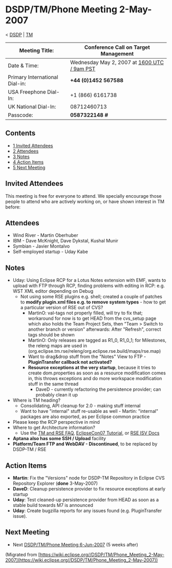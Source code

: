 

DSDP/TM/Phone Meeting 2-May-2007
================================

< [DSDP](./DSDP "DSDP")‎ | [TM](./TM "DSDP/TM")

| Meeting Title: | **Conference Call on Target Management** |
| --- | --- |
| Date & Time: | Wednesday May 2, 2007 at [1600 UTC / 9am PST](http://www.timeanddate.com/worldclock/fixedtime.html?month=5&day=2&year=2007&hour=16&min=00&sec=0&p1=0) |
| Primary International Dial-in: | **+44 (0)1452 567588** |
| USA Freephone Dial-In: | +1 (866) 6161738 |
| UK National Dial-In: | 08712460713 |
| Passcode: | **0587322148 #** |

Contents
--------

*   [1 Invited Attendees](#Invited-Attendees)
*   [2 Attendees](#Attendees)
*   [3 Notes](#Notes)
*   [4 Action Items](#Action-Items)
*   [5 Next Meeting](#Next-Meeting)

Invited Attendees
-----------------

This meeting is free for everyone to attend. We specially encourage those people to attend who are actively working on, or have shown interest in TM before:

Attendees
---------

*   Wind River - Martin Oberhuber
*   IBM - Dave McKnight, Dave Dykstal, Kushal Munir
*   Symbian - Javier Montalvo
*   Self-employed startup - Uday Kabe

Notes
-----

*   Uday: Using Eclipse RCP for a Lotus Notes extension with EMF, wants to upload with FTP through RCP, finding problems with editing in RCP: e.g. WST XML editor depending on Debug
    *   Not using some RSE plugins e.g. shell; created a couple of patches to **modify plugin.xml files e.g. to remove system types** \- how to get a particular version of RSE out of CVS?
        *   MartinO: val-tags not properly filled, will try to fix that; workaround for now is to get HEAD from the cvs_setup page which also holds the Team Project Sets, then "Team > Switch to another branch or version" afterwards: After "Refresh", correct tags should be shown
        *   MartinO: Only releases are tagged as R1\_0, R1\_0_1; for Milestones, the releng maps are used in (org.eclipse.tm.rse/releng/org.eclipse.rse.build/maps/rse.map)
        *   Want to drag&drop stuff from the "Notes" View to FTP - **PluginTransfer callback not activated?**
        *   **Resource exceptions at the very startup**, because it tries to create dom.properties as soon as a resource modification comes in, this throws exceptions and do more workspace modification stuff in the same thread
            *   DaveD - currently refactoring the persistence provider; can probably clean it up
*   Where is TM heading?
    *   Consolidating, API cleanup for 2.0 - making stuff internal
    *   Want to have "internal" stuff re-usable as well - Martin: "internal" packages are also exported, as per Eclipse common practice
*   Please keep the RCP perspective in mind
*   Where to get Architecture information?
    *   Use the [TM and RSE FAQ](./TM_and_RSE_FAQ "TM and RSE FAQ"), [EclipseCon07 Tutorial](http://www.eclipsecon.org/2007/index.php?page=sub/&id=3651), or [RSE ISV Docs](http://dsdp.eclipse.org/help/latest/index.jsp?topic=/org.eclipse.rse.doc.isv/guide/rse_int.html)
*   **Aptana also has some SSH / Upload** facility
*   **Platform/Team FTP and WebDAV - Discontinued**, to be replaced by DSDP-TM / RSE

Action Items
------------

*   **Martin**: Fix the "Versions" node for DSDP-TM Repository in Eclipse CVS Repository Explorer (**done** 3-May-2007)
*   **DaveD**: Cleanup persistence provider to fix resource exceptions at early startup
*   **Uday**: Test cleaned-up persistence provider from HEAD as soon as a stable build towards M7 is announced
*   **Uday**: Create bugzilla reports for any issues found (e.g. PluginTransfer issue).

Next Meeting
------------

*   Next [DSDP/TM/Phone Meeting 6-Jun-2007](./Phone_Meeting_6-Jun-2007 "DSDP/TM/Phone Meeting 6-Jun-2007") (5 weeks after)


(Migrated from [https://wiki.eclipse.org//DSDP/TM/Phone_Meeting_2-May-2007](https://wiki.eclipse.org//DSDP/TM/Phone_Meeting_2-May-2007))